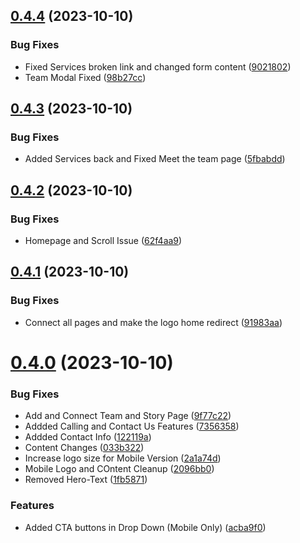## [0.4.4](https://github.com/Prathamesh-Shanbhag/Thrive-Physiotherapy/compare/v0.4.3...v0.4.4) (2023-10-10)


### Bug Fixes

* Fixed Services broken link and changed form content ([9021802](https://github.com/Prathamesh-Shanbhag/Thrive-Physiotherapy/commit/9021802c138ccbd365f71d5a8fe7bed458384dee))
* Team Modal Fixed ([98b27cc](https://github.com/Prathamesh-Shanbhag/Thrive-Physiotherapy/commit/98b27cc4c06b86bd6d3fc56383251e09969811d3))



## [0.4.3](https://github.com/Prathamesh-Shanbhag/Thrive-Physiotherapy/compare/v0.4.2...v0.4.3) (2023-10-10)


### Bug Fixes

* Added Services back and Fixed Meet the team page ([5fbabdd](https://github.com/Prathamesh-Shanbhag/Thrive-Physiotherapy/commit/5fbabdd75d36dfae9231f9b9e70ceb52afaae105))



## [0.4.2](https://github.com/Prathamesh-Shanbhag/Thrive-Physiotherapy/compare/v0.4.1...v0.4.2) (2023-10-10)


### Bug Fixes

* Homepage and Scroll Issue ([62f4aa9](https://github.com/Prathamesh-Shanbhag/Thrive-Physiotherapy/commit/62f4aa9909e9070654f84b79c8f69e1fef7bc015))



## [0.4.1](https://github.com/Prathamesh-Shanbhag/Thrive-Physiotherapy/compare/v0.4.0...v0.4.1) (2023-10-10)


### Bug Fixes

* Connect all pages and make the logo home redirect ([91983aa](https://github.com/Prathamesh-Shanbhag/Thrive-Physiotherapy/commit/91983aa2385c4b246c8dece6956a40fb3670179e))



# [0.4.0](https://github.com/Prathamesh-Shanbhag/Thrive-Physiotherapy/compare/v0.3.0...v0.4.0) (2023-10-10)


### Bug Fixes

* Add and Connect Team and Story Page ([9f77c22](https://github.com/Prathamesh-Shanbhag/Thrive-Physiotherapy/commit/9f77c22c7b30b75a95f26df0f97a11189cb1653f))
* Addded Calling and Contact Us Features ([7356358](https://github.com/Prathamesh-Shanbhag/Thrive-Physiotherapy/commit/7356358b7ed528cea398d060baf98c19ef622c45))
* Addded Contact Info ([122119a](https://github.com/Prathamesh-Shanbhag/Thrive-Physiotherapy/commit/122119ab2547a4ec83f2184fc38a41d4cfdfe913))
* Content Changes ([033b322](https://github.com/Prathamesh-Shanbhag/Thrive-Physiotherapy/commit/033b3224fc6a9d32e5c5047c5fb3ce6752018c0c))
* Increase logo size for Mobile Version ([2a1a74d](https://github.com/Prathamesh-Shanbhag/Thrive-Physiotherapy/commit/2a1a74d0cc05f59b1884ae676ddc7fbc148c2d2f))
* Mobile Logo and COntent Cleanup ([2096bb0](https://github.com/Prathamesh-Shanbhag/Thrive-Physiotherapy/commit/2096bb08dec020409d3345a0e0ebde1384afc764))
* Removed Hero-Text ([1fb5871](https://github.com/Prathamesh-Shanbhag/Thrive-Physiotherapy/commit/1fb58717f6cf94866fe3737ae1095f316b24269d))


### Features

* Added CTA buttons in Drop Down (Mobile Only) ([acba9f0](https://github.com/Prathamesh-Shanbhag/Thrive-Physiotherapy/commit/acba9f0981813bb77e2e4500e979f44e6cf0118d))



